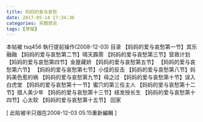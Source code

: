 ```yaml
---
title: 妈妈的爱与哀愁
date: 2017-05-14 17:34:36
categories: 另類禁忌
tags: [草榴]
---
```

本帖被 tsq456 執行提前操作(2008-12-03)
目录
【妈妈的爱与哀愁第一节】其乐融融
【妈妈的爱与哀愁第二节】晴天霹雳
【妈妈的爱与哀愁第三节】营救计划
【妈妈的爱与哀愁第四节】金屋藏娇
【妈妈的爱与哀愁第五节】
【妈妈的爱与哀愁第六节】
【妈妈的爱与哀愁第七节】小佳的反击
【妈妈的爱与哀愁第八节】妈妈美色惹的祸
【妈妈的爱与哀愁第九节】母之过
【妈妈的爱与哀愁第十节】误入白虎堂
【妈妈的爱与哀愁第十一节】蜜穴的第三任主人
【妈妈的爱与哀愁第十二节】猎人美少年
【妈妈的爱与哀愁第十三节】结发授长生
【妈妈的爱与哀愁第十四节】心太软
【妈妈的爱与哀愁第十五节】 回家


[ 此貼被半只烟在2008-12-03 05:15重新編輯 ]